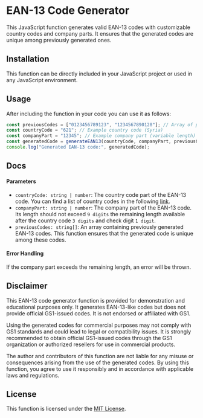 # EAN-13 Code Generator

This JavaScript function generates valid EAN-13 codes with customizable country codes and company parts. It ensures that the generated codes are unique among previously generated ones.

## Installation

This function can be directly included in your JavaScript project or used in any JavaScript environment.

## Usage

After including the function in your code you can use it as follows:

```javascript
const previousCodes = ["0123456789123", "1234567890128"]; // Array of previously generated codes
const countryCode = "621"; // Example country code (Syria)
const companyPart = "12345"; // Example company part (variable length)
const generatedCode = generateEAN13(countryCode, companyPart, previousCodes);
console.log("Generated EAN-13 code:", generatedCode);
```

## Docs

#### Parameters

- `countryCode: string | number`: The country code part of the EAN-13 code. You can find a list of country codes in the following [link](https://en.wikipedia.org/wiki/List_of_GS1_country_codes).
- `companyPart: string | number`: The company part of the EAN-13 code. Its length should not exceed `9 digits` the remaining length available after the country code `3 digits` and check digit `1 digit`.
- `previousCodes: string[]`: An array containing previously generated EAN-13 codes. This function ensures that the generated code is unique among these codes.

#### Error Handling

If the company part exceeds the remaining length, an error will be thrown.

## Disclaimer

This EAN-13 code generator function is provided for demonstration and educational purposes only. It generates EAN-13-like codes but does not provide official GS1-issued codes. It is not endorsed or affiliated with GS1.

Using the generated codes for commercial purposes may not comply with GS1 standards and could lead to legal or compatibility issues. It is strongly recommended to obtain official GS1-issued codes through the GS1 organization or authorized resellers for use in commercial products.

The author and contributors of this function are not liable for any misuse or consequences arising from the use of the generated codes. By using this function, you agree to use it responsibly and in accordance with applicable laws and regulations.

## License

This function is licensed under the [MIT License](https://opensource.org/licenses/MIT).
